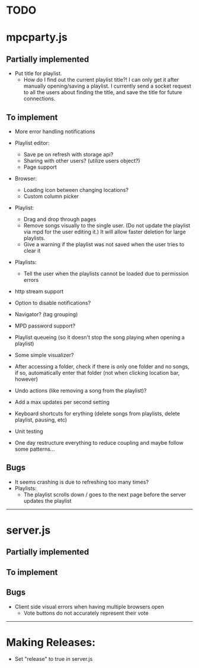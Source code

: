 TODO
====

# mpcparty.js

## Partially implemented
* Put title for playlist.
    * How do I find out the current playlist title?! I can only get it after manually opening/saving a playlist. I currently send a socket request to all the users about finding the title, and save the title for future connections.

## To implement
* More error handling notifications
* Playlist editor:
    * Save pe on refresh with storage api?
    * Sharing with other users? (utilize users object?)
    * Page support
* Browser:
    * Loading icon between changing locations?
    * Custom column picker
* Playlist:
    * Drag and drop through pages
    * Remove songs visually to the single user. (Do not update the playlist via mpd for the user editing it.) It will allow faster deletion for large playlists.
    * Give a warning if the playlist was not saved when the user tries to clear it
* Playlists:
    * Tell the user when the playlists cannot be loaded due to permission errors
* http stream support
* Option to disable notifications?
* Navigator? (tag grouping)
* MPD password support?
* Playlist queueing (so it doesn't stop the song playing when opening a playlist)
* Some simple visualizer?
* After accessing a folder, check if there is only one folder and no songs, if so, automatically enter that folder (not when clicking location bar, however)
* Undo actions (like removing a song from the playlist)?
* Add a max updates per second setting
* Keyboard shortcuts for erything (delete songs from playlists, delete playlist, pausing, etc)

* Unit testing
* One day restructure everything to reduce coupling and maybe follow some patterns...

## Bugs
* It seems crashing is due to refreshing too many times?
* Playlists:
    * The playlist scrolls down / goes to the next page before the server updates the playlist

---

# server.js

## Partially implemented

## To implement

## Bugs
* Client side visual errors when having multiple browsers open
    * Vote buttons do not accurately represent their vote

---

# Making Releases:
* Set "release" to true in server.js
